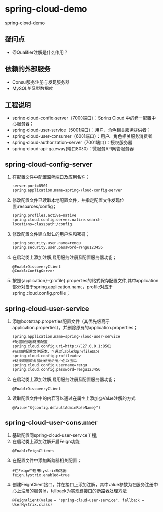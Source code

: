 # spring-cloud-demo
spring-cloud-demo

## 疑问点
- @Qualifier注解是什么作用？

## 依赖的外部服务
- Consul服务注册与发现服务器
- MySQL关系型数据库

## 工程说明
- spring-cloud-config-server（7000端口）：Spring Cloud 中的统一配置中心服务器；
- spring-cloud-user-service（5001端口）：用户、角色相关服务提供者；
- spring-cloud-user-consumer（6001端口）：用户、角色相关服务消费者
- spring-cloud-authorization-server（7001端口）：授权服务器
- spring-cloud-api-gateway(端口8080)：微服务API网管服务器

## spring-cloud-config-server
1. 在配置文件中配置监听端口及应用名称；
    ```
    server.port=8501
    spring.application.name=spring-cloud-config-server
    ```
2. 修改配置文件已读取本地配置文件，并指定配置文件发现位置:resources/config；
    ```
    spring.profiles.active=native
    spring.cloud.config.server.native.search-locations=classpath:/config
    ```
3. 修改配置文件建立默认的用户名和密码；
    ```
    spring.security.user.name=rengu
    spring.security.user.password=rengu123456
    ```
4. 在启动类上添加注解,启用服务注册及配置服务器功能；
    ```
    @EnableDiscoveryClient
    @EnableConfigServer
    ```
5. 按照{application}-{profile}.properties的格式保存配置文件,其中application部分对应于spring.application.name，profile对应于spring.cloud.config.profile；

## spring-cloud-user-service
1. 添加bootstrap.properties配置文件（其优先级高于application.properties），并删除原有的application.properties；
    ```
    spring.application.name=spring-cloud-user-service
    #配置服务器链接配置
    spring.cloud.config.uri=http://127.0.0.1:8501
    #获取的配置文件版本，可通过lable和profile区分
    spring.cloud.config.profile=dev
    #链接配置服务器时使用的用户名及密码
    spring.cloud.config.username=rengu
    spring.cloud.config.password=rengu123456
    ```
2. 在启动类上添加注解,启用服务注册及配置服务器功能；
    ```
    @EnableDiscoveryClient
    ```
3. 读取配置文件中的内容可以通过在属性上添加@Value注解的方式
    ```
    @Value("${config.defaultAdminRoleName}")
    ```  

## spring-cloud-user-consumer 
1. 基础配置同spring-cloud-user-service工程;
2. 在启动类上添加注解开启Feign功能
    ```
    @EnableFeignClients
    ```
3. 在配置文件中添加断路器相关配置；
    ```
    #在Feign中启用hystrix断路器
    feign.hystrix.enabled=true
    ```
3. 创建FeignClient接口，并在接口上添加注解，其中value参数为在服务注册中心上注册的服务Id，fallback为实现该接口的断路器处理方法
    ```
    @FeignClient(value = "spring-cloud-user-service", fallback = UserHystrix.class)
    ```  